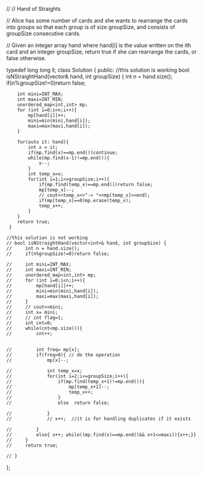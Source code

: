 // // Hand of Straights

// Alice has some number of cards and she wants to rearrange the cards into groups so that each group is of size groupSize, and consists of groupSize consecutive cards.

// Given an integer array hand where hand[i] is the value written on the ith card and an integer groupSize, return true if she can rearrange the cards, or false otherwise.

<!-- https://leetcode.com/problems/hand-of-straights/description/ -->

typedef long long ll;
class Solution {
public:
    //this solution is working
    bool isNStraightHand(vector<int>& hand, int groupSize) {
        int n = hand.size();
        if(n%groupSize!=0)return false;

        int mini=INT_MAX;
        int maxi=INT_MIN;
        unordered_map<int,int> mp;
        for (int i=0;i<n;i++){
            mp[hand[i]]++;
            mini=min(mini,hand[i]);
            maxi=max(maxi,hand[i]);
        }

        for(auto it: hand){
            int x = it;
            if(mp.find(x)==mp.end())continue;
            while(mp.find(x-1)!=mp.end()){
                x--;
            }
            int temp_x=x;
            for(int i=1;i<=groupSize;i++){
                if(mp.find(temp_x)==mp.end())return false;
                mp[temp_x]--;
                // cout<<temp_x<<"-> "<<mp[temp_x]<<endl;
                if(mp[temp_x]==0)mp.erase(temp_x);
                temp_x++;
            }
        }
        return true;
     }

    //this solution is not working
    // bool isNStraightHand(vector<int>& hand, int groupSize) {
    //     int n = hand.size();
    //     if(n%groupSize!=0)return false;

    //     int mini=INT_MAX;
    //     int maxi=INT_MIN;
    //     unordered_map<int,int> mp;
    //     for (int i=0;i<n;i++){
    //         mp[hand[i]]++;
    //         mini=min(mini,hand[i]);
    //         maxi=max(maxi,hand[i]);
    //     }
    //     // cout<<mini;
    //     int x= mini;
    //     // int flag=1;
    //     int cnt=0;
    //     while(cnt<mp.size()){
    //         cnt++;
           

    //         int freq= mp[x];
    //         if(freq>0){ // do the operation
    //             mp[x]--;
                
    //             int temp_x=x;
    //             for(int i=2;i<=groupSize;i++){
    //                 if(mp.find(temp_x+1)!=mp.end()){
    //                     mp[temp_x+1]--;
    //                     temp_x++;
    //                 }
    //                 else  return false;
                   
    //             }
    //             // x++;  //it is for handling duplicates if it exists
                
    //         }
    //         else{ x++; while((mp.find(x)==mp.end()&& x+1<=maxi)){x++;}}
    //     }
    //     return true;
    
    // }

};